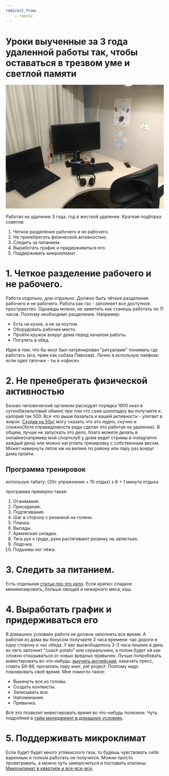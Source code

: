 ```yaml
---
redirect_from:
    - remote
---
```

# Уроки выученные за 3 года удаленной работы так, чтобы оставаться в трезвом уме и светлой памяти
![remote](assets/remote.jpg?raw=true)

Работал на удаленке 3 года, год в жесткой удаленке. Краткая подборка советов:
1. Четкое разделение рабочего и не рабочего. 
2. Не пренебрегать физической активностью.
3. Следить за питанием.
4. Выработать график и придерживаться его.
5. Поддерживать микроклимат.

# 1. Четкое разделение рабочего и не рабочего.

Работа отдельно, дом отдельно. Должно быть чёткое разделение рабочего и не рабочего. Работа как газ - заполняет все доступное пространство. Однажды можно, не заметить как станешь работать по 11 часов. Поэтому необходимо разделение. Например:
* Есть на кухне, а не за ноутом.
* Оборудовать рабочее место.
* Пройти кружок вокруг дома перед началом работы.
* Погулять в обед.

Идея в том, что бы мозг был натренирован "ритуалами" понимать где работать (ага, прям как собака Павлова). Лично я использую лайфхак: если одел тапочки - ты в «офисе».

# 2. Не пренебрегать физической активностью

Базово человеческий организм расходует порядка 1600 ккал в сутки(базальтовый обмен) при том что съев шоколадку вы получаете к. калорий так 500. Все что выше базальта и вашей активности - улетает в жирок. [Схудав на 50кг](how-to-lose-weight.md) могу сказать что это нудно, скучно и сложно(Хотя справедливости ради сделал это работая на удаленке). В общем, лучше не запускать это дело, благо можете делать в онлайне(например мой спортклуб у дома ведет стримы в instagramm каждый день) или можно нагуглить тренировку с собственным весом. Может навернуть пяток км на велике по району или пару раз вокруг дома пройти.

## Программа тренировок
использую табату: (20с упражнения + 10 отдых) х  8 + 1 минута отдыха

программа примерно такая:
1. Отжимания.
2. Приседания.
3. Подтягивания.
4. Шаг в сторону с резинкой на голени.
5. Планка.
6. Выпады.
7. Армейская складка.
8. Тяга рук к груди, руки растягивают резинку на запястьях.
9. Лодочка.
10. Подъемы ног лёжа.

# 3. Следить за питанием.

Есть отдельная [статья про это дело](how-to-lose-weight.md). Если кратко: сладкое минимизировать, больше овощей и нежирного мяса, каш.

# 4. Выработать график и придерживаться его

В домашних условиях работа не должна заполнить все время. А работая из дома вы бонусом получаете 3 часа времени: час дороги в одну сторону и час обеда. У вас высвободилось 2-3 часа лишних в день их лего заполнит "coach potato" или сериальчики, а потом будет ой как сложно отказываться от новых вредных привычек. Лучше попробовать инвестировать во что-нибудь: [выучить английский](how-to-english-en.md), накачать пресс, спаять БК-86, прочитать пару книг, pet project. Поэтому надо планировать своё время. Мне помогло такое:
* Выкинуть все из головы.
* Создать контексты.
* Записывать все.
* Напоминания.
* Привычка.

Всё это позволит инвестировать время во что-нибудь полезное. Чуть подробней в [тайм менеджмент в домашних условиях](time-management-irl.md).

# 5. Поддерживать микроклимат
Если будет будет много углекислого газа, то будешь чувствовать себя варенным и толком работать не получится. Можно просто проветривать, а можно чуть заморочиться и поставить клапаны: [Микроклимат в квартире и все-все-все](microclimate.md).